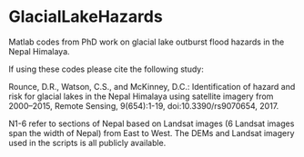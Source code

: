 # GlacialLakeHazards
Matlab codes from PhD work on glacial lake outburst flood hazards in the Nepal Himalaya.

If using these codes please cite the following study:

Rounce, D.R., Watson, C.S., and McKinney, D.C.: Identification of hazard and risk for glacial lakes in the Nepal Himalaya using satellite imagery from 2000–2015, Remote Sensing, 9(654):1-19, doi:10.3390/rs9070654, 2017.

N1-6 refer to sections of Nepal based on Landsat images (6 Landsat images span the width of Nepal) from East to West.
The DEMs and Landsat imagery used in the scripts is all publicly available.
